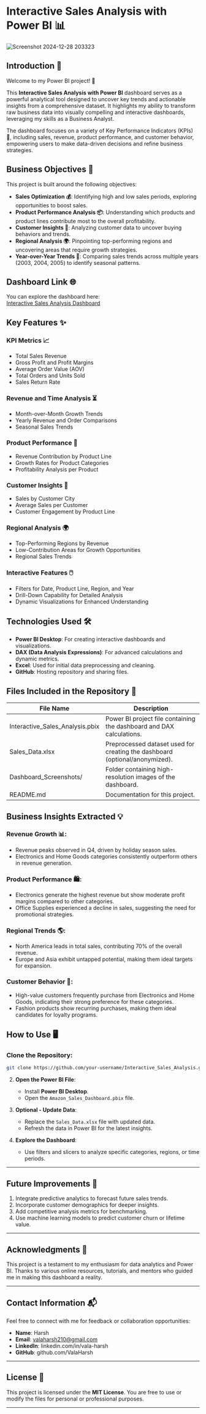 # Interactive Sales Analysis with Power BI 📊

![Screenshot 2024-12-28 203323](https://github.com/user-attachments/assets/1ea96ea5-4f20-4804-961e-e1386cc46278)

## Introduction 🌟
Welcome to my Power BI project! 🎉

This **Interactive Sales Analysis with Power BI** dashboard serves as a powerful analytical tool designed to uncover key trends and actionable insights from a comprehensive dataset. It highlights my ability to transform raw business data into visually compelling and interactive dashboards, leveraging my skills as a Business Analyst.

The dashboard focuses on a variety of Key Performance Indicators (KPIs) 🧮, including sales, revenue, product performance, and customer behavior, empowering users to make data-driven decisions and refine business strategies.

## Business Objectives 🎯
This project is built around the following objectives:

- **Sales Optimization 💰**: Identifying high and low sales periods, exploring opportunities to boost sales.
- **Product Performance Analysis 📦**: Understanding which products and product lines contribute most to the overall profitability.
- **Customer Insights 👥**: Analyzing customer data to uncover buying behaviors and trends.
- **Regional Analysis 🌍**: Pinpointing top-performing regions and uncovering areas that require growth strategies.
- **Year-over-Year Trends 📆**: Comparing sales trends across multiple years (2003, 2004, 2005) to identify seasonal patterns.

## Dashboard Link 🌐
You can explore the dashboard here:  
[Interactive Sales Analysis Dashboard](https://app.powerbi.com/groups/me/reports/3fa8c5bc-8f21-4d46-9869-b4dab8f89b8b/0fe1e5c1b7e54f7b9929?experience=power-bi)

## Key Features ✨

### KPI Metrics 📈
- Total Sales Revenue
- Gross Profit and Profit Margins
- Average Order Value (AOV)
- Total Orders and Units Sold
- Sales Return Rate

### Revenue and Time Analysis ⏳
- Month-over-Month Growth Trends
- Yearly Revenue and Order Comparisons
- Seasonal Sales Trends

### Product Performance 🛒
- Revenue Contribution by Product Line
- Growth Rates for Product Categories
- Profitability Analysis per Product

### Customer Insights 👥
- Sales by Customer City
- Average Sales per Customer
- Customer Engagement by Product Line

### Regional Analysis 🌍
- Top-Performing Regions by Revenue
- Low-Contribution Areas for Growth Opportunities
- Regional Sales Trends

### Interactive Features 🖱️
- Filters for Date, Product Line, Region, and Year
- Drill-Down Capability for Detailed Analysis
- Dynamic Visualizations for Enhanced Understanding

## Technologies Used 🛠️
- **Power BI Desktop**: For creating interactive dashboards and visualizations.
- **DAX (Data Analysis Expressions)**: For advanced calculations and dynamic metrics.
- **Excel**: Used for initial data preprocessing and cleaning.
- **GitHub**: Hosting repository and sharing files.

## Files Included in the Repository 📂

| File Name                           | Description                                                               |
|--------------------------------------|---------------------------------------------------------------------------|
| Interactive_Sales_Analysis.pbix      | Power BI project file containing the dashboard and DAX calculations.       |
| Sales_Data.xlsx                      | Preprocessed dataset used for creating the dashboard (optional/anonymized).|
| Dashboard_Screenshots/               | Folder containing high-resolution images of the dashboard.                |
| README.md                            | Documentation for this project.                                           |

## Business Insights Extracted 💡

### Revenue Growth 📊:
- Revenue peaks observed in Q4, driven by holiday season sales.
- Electronics and Home Goods categories consistently outperform others in revenue generation.

### Product Performance 🛍️:
- Electronics generate the highest revenue but show moderate profit margins compared to other categories.
- Office Supplies experienced a decline in sales, suggesting the need for promotional strategies.

### Regional Trends 🌎:
- North America leads in total sales, contributing 70% of the overall revenue.
- Europe and Asia exhibit untapped potential, making them ideal targets for expansion.

### Customer Behavior 👥:
- High-value customers frequently purchase from Electronics and Home Goods, indicating their strong preference for these categories.
- Fashion products show recurring purchases, making them ideal candidates for loyalty programs.

## How to Use 🖥️

### Clone the Repository:
```bash
git clone https://github.com/your-username/Interactive_Sales_Analysis.git
```  

2. **Open the Power BI File**:  
   - Install **Power BI Desktop**.  
   - Open the `Amazon_Sales_Dashboard.pbix` file.  

3. **Optional - Update Data**:  
   - Replace the `Sales_Data.xlsx` file with updated data.  
   - Refresh the data in Power BI for the latest insights.  

4. **Explore the Dashboard**:  
   - Use filters and slicers to analyze specific categories, regions, or time periods.  

---

## **Future Improvements** 🔮  

1. Integrate predictive analytics to forecast future sales trends.  
2. Incorporate customer demographics for deeper insights.  
3. Add competitive analysis metrics for benchmarking.  
4. Use machine learning models to predict customer churn or lifetime value.  

---

## **Acknowledgments** 🙏  

This project is a testament to my enthusiasm for data analytics and Power BI. Thanks to various online resources, tutorials, and mentors who guided me in making this dashboard a reality.  

---

## **Contact Information** 📬  

Feel free to connect with me for feedback or collaboration opportunities:  

- **Name**: Harsh  
- **Email**: valaharsh210@gmail.com 
- **LinkedIn**: linkedin.com/in/vala-harsh  
- **GitHub**: github.com/ValaHarsh 

---

## **License** 📜  

This project is licensed under the **MIT License**. You are free to use or modify the files for personal or professional purposes.  

---
